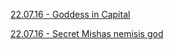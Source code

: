 [22.07.16 - Goddess in Capital](../1%20-%20Insights/22.07.16%20-%20Goddess%20in%20Capital.md)



[22.07.16 - Secret Mishas nemisis god](../1%20-%20Insights/22.07.16%20-%20Secret%20Mishas%20nemisis%20god.md)